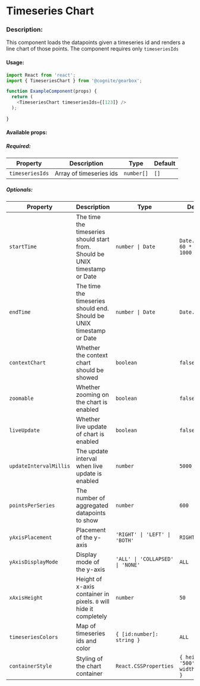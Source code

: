# Timeseries Chart

<!-- STORY -->

### Description:

This component loads the datapoints given a timeseries id and renders a line chart of those points.
The component requires only `timeseriesIds`

#### Usage:

```typescript jsx
import React from 'react';
import { TimeseriesChart } from '@cognite/gearbox';

function ExampleComponent(props) {
  return (
    <TimeseriesChart timeseriesIds={[123]} />
  );
  
}
```

#### Available props:

##### Required:

| Property        | Description             | Type       | Default |
| --------------- | ----------------------- | ---------- | ------- |
| `timeseriesIds` | Array of timeseries ids | `number[]` | `[]`    |

##### Optionals:

| Property               | Description                                                                 | Type                             | Default                           |
| ---------------------- | ----------------------------------------------------------------------------| -------------------------------- | --------------------------------- |
| `startTime`            | The time the timeseries should start from. Should be UNIX timestamp or Date | `number \| Date`                 | `Date.now() - 60 * 60 * 1000`     |
| `endTime`              | The time the timeseries should end. Should be UNIX timestamp or Date        | `number \| Date`                 | `Date.now()`                      |
| `contextChart`         | Whether the context chart should be showed                                  | `boolean`                        | `false`                           |
| `zoomable`             | Whether zooming on the chart is enabled                                     | `boolean`                        | `false`                           |
| `liveUpdate`           | Whether live update of chart is enabled                                     | `boolean`                        | `false`                           |
| `updateIntervalMillis` | The update interval when live update is enabled                             | `number`                         | `5000`                            |
| `pointsPerSeries`      | The number of aggregated datapoints to show                                 | `number`                         | `600`                             |
| `yAxisPlacement`       | Placement of the y-axis                                                     | `'RIGHT' \| 'LEFT' \| 'BOTH'`    | `RIGHT`                           |
| `yAxisDisplayMode`     | Display mode of the y-axis                                                  | `'ALL' \| 'COLLAPSED' \| 'NONE'` | `ALL`                             |
| `xAxisHeight`          | Height of x-axis container in pixels. `0` will hide it completely           | `number`                         | `50`                              |
| `timeseriesColors`     | Map of timeseries ids and color                                             | `{ [id:number]: string }`        | `ALL`                             |
| `containerStyle`       | Styling of the chart container                                              | `React.CSSProperties`            | `{ height: '500', width:'100%' }` |
